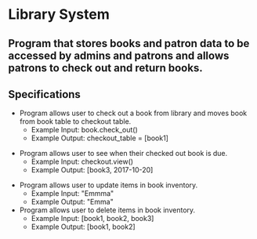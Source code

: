 # Library System

## Program that stores books and patron data to be accessed by admins and patrons and allows patrons to check out and return books.

## Specifications

<!-- * Program creates instance of book with Book class when given title and author.
  * Example Input: "Emma", "Jane Austen"
  * Example Output: "Emma", "Jane Austen"
* Program saves each book and details to database.
  * Example Input: book.save()
  * Example Output: [book]
* Program returns list of books.
  * Example Input: Book.all()
  * Example Output: [book1, book2]
* Program creates instance of Patron with Patron class when given name and dob.
  * Example Input: "Suzie", "2004-04-20"
  * Example Output: "Suzie", "2004-04-20"
* Program saves each patron and details to database.
  * Example Input: patron.save()
  * Example Output: [patron]
* Program returns list of patrons.
  * Example Input: Patron.all()
  * Example Output: [patron1, patron2] -->
<!-- * Program allows user to search for book by author within database.
  * Example Input: book.search(:author)
  * Example Output: [book1, book2, book3]
* Program allows user to search book by title within database.
  * Example Input: book.search(:title)
  * Example Output: [book1] -->
* Program allows user to check out a book from library and moves book from book table to checkout table.
  * Example Input: book.check_out()
  * Example Output: checkout_table = [book1]
<!-- * Program allows user to view book checkout history.
  * Example Input: checkout.view_history()
  * Example Output: [book1, book2, book3] -->
* Program allows user to see when their checked out book is due.
  * Example Input: checkout.view()
  * Example Output: [book3, 2017-10-20]
<!-- * Program allows user to see list of overdue books.
  * Example Input: checkout.overdue()
  * Example Output: [book1, book2, book3] -->
* Program allows user to update items in book inventory.
  * Example Input: "Emmma"  
  * Example Output: "Emma"
* Program allows user to delete items in book inventory.
  * Example Input: [book1, book2, book3]
  * Example Output: [book1, book2]
